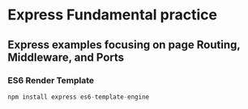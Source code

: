 # Express Fundamental practice
## Express examples focusing on page Routing, Middleware, and Ports
### ES6 Render Template
```javascript
npm install express es6-template-engine
```
### 